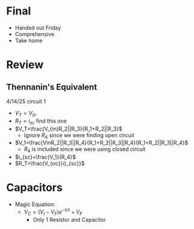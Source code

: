 # Final
* Handed out Friday
* Comprehensive
* Take home
# Review
## Thennanin's Equivalent
4/14/25 circuit 1
* $V_T=V_{in}$
* $R_T=i_{sc}$ find this one
* $V_T=\frac{V_{in}R_2||R_3}{R_1+R_2||R_3}$
	* Ignore $R_4$ since we were finding open circuit
* $V_1=\frac{VinR_2||R_3||R_4}{R_1+R_2||R_3||R_4}{R_1+R_2||R_3||R_4}$
	* $R_4$ is included since we were using closed circuit
* $i_{sc}=\frac{V_1}{R_4}$
* $R_T=\frac{V_{oc}}{i_{sc}}$
# Capacitors
* Magic Equation:
	* $V_C=(V_I-V_F)e^{-t/\tau}+V_F$
		* Only 1 Resistor and Capacitor
